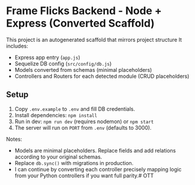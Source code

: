 # Frame Flicks Backend - Node + Express (Converted Scaffold)

This project is an autogenerated scaffold that mirrors  project structure
It includes:
- Express app entry (`app.js`)
- Sequelize DB config (`src/config/db.js`)
- Models converted from schemas (minimal placeholders)
- Controllers and Routers for each detected module (CRUD placeholders)

## Setup
1. Copy `.env.example` to `.env` and fill DB credentials.
2. Install dependencies: `npm install`
3. Run in dev: `npm run dev` (requires nodemon) or `npm start`
4. The server will run on `PORT` from `.env` (defaults to 3000).

Notes:
- Models are minimal placeholders. Replace fields and add relations according to your original schemas.
- Replace `db.sync()` with migrations in production.
- I can continue by converting each controller precisely mapping logic from your Python controllers if you want full parity.# OTT
